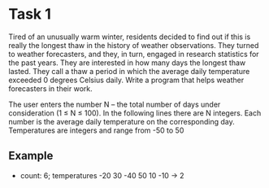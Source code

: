 # Task 1

Tired of an unusually warm winter, residents decided to find out if this is really
the longest thaw in the history of weather observations. They turned to weather
forecasters, and they, in turn, engaged in research statistics for the past years.
They are interested in how many days the longest thaw lasted. They call a thaw a
period in which the average daily temperature exceeded 0 degrees Celsius daily.
Write a program that helps weather forecasters in their work.

The user enters the number N – the total number of days under consideration
(1 ≤ N ≤ 100). In the following lines there are N integers. Each number is the average
daily temperature on the corresponding day. Temperatures are integers and range
from -50 to 50

## Example

- count: 6; temperatures -20 30 -40 50 10 -10 -> 2
